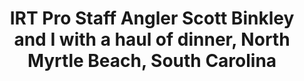 ---
title: IRT Pro Staff Angler Scott Binkley and I with a haul of dinner, North Myrtle Beach, South Carolina
# date: 01-01-2222 # day-month-year
description: IRT Pro Staff Angler Scott Binkley and I with a haul of dinner, North Myrtle Beach, South Carolina
thumb: /assets/images/blog--ross-scott-dinner.jpg
image: /assets/images/blog--ross-scott-dinner.jpg
angler-name: Ross Scroble
# angler-links: 
#     website: a-url-goes-here
#     twitter: a-url-goes-here
#     facebook: a-url-goes-here
#     instagram: a-url-goes-here
#     pinterest: a-url-goes-here

# reel-type: spinning
# reel-series: 800 

location: Myrtle Beach, South Carolina
# fish: Some Big Fish
# fish-length: 49 in.
# fish-weight: 78 lbs.
---